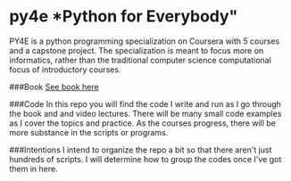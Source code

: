 # py4e *Python for Everybody"
PY4E is a python programming specialization on Coursera with 5 courses and a capstone project. The specialization is meant to focus more on informatics, rather than the traditional computer science computational focus of introductory courses. 

###Book
[See book here](https://www.py4e.com/book)

###Code
In this repo you will find the code I write and run as I go through the book and and video lectures. There will be many small code examples as I cover the topics and practice. As the courses progress, there will be more substance in the scripts or programs. 

###Intentions
I intend to organize the repo a bit so that there aren't just hundreds of scripts. I will determine how to group the codes once I've got them in here.

